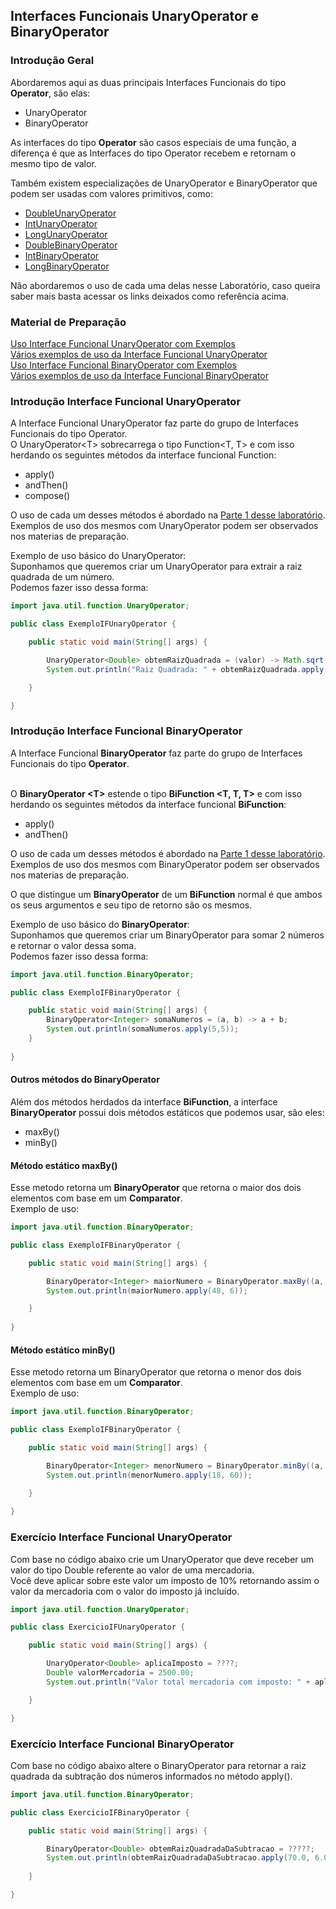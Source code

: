 ## Interfaces Funcionais UnaryOperator e BinaryOperator

### Introdução Geral
Abordaremos aqui as duas principais Interfaces Funcionais do tipo **Operator**, são elas:
 * UnaryOperator
 * BinaryOperator

As interfaces do tipo **Operator** são casos especiais de uma função, a diferença é que as Interfaces do tipo Operator recebem e retornam o mesmo tipo de valor.
 
Também existem especializações de UnaryOperator e BinaryOperator que podem ser usadas com valores primitivos, como:
 * [DoubleUnaryOperator](https://www.geeksforgeeks.org/doubleunaryoperator-interface-in-java/)
 * [IntUnaryOperator](https://www.geeksforgeeks.org/intunaryoperator-interface-in-java/)
 * [LongUnaryOperator](https://www.geeksforgeeks.org/longunaryoperator-interface-in-java/)
 * [DoubleBinaryOperator](https://docs.oracle.com/javase/8/docs/api/java/util/function/DoubleBinaryOperator.html)
 * [IntBinaryOperator](https://docs.oracle.com/javase/8/docs/api/java/util/function/IntBinaryOperator.html)
 * [LongBinaryOperator](https://docs.oracle.com/javase/8/docs/api/java/util/function/LongBinaryOperator.html)
  
Não abordaremos o uso de cada uma delas nesse Laboratório, caso queira saber mais basta acessar os links deixados como referência acima.
 
 
### Material de Preparação
[Uso Interface Funcional UnaryOperator com Exemplos](https://www.geeksforgeeks.org/unaryoperator-interface-in-java/)<br/>
[Vários exemplos de uso da Interface Funcional UnaryOperator](https://www.programcreek.com/java-api-examples/?api=java.util.function.UnaryOperator)<br/>
[Uso Interface Funcional BinaryOperator com Exemplos](https://www.geeksforgeeks.org/binaryoperator-interface-in-java/)<br/>
[Vários exemplos de uso da Interface Funcional BinaryOperator](https://www.programcreek.com/java-api-examples/?api=java.util.function.BinaryOperator)

### Introdução Interface Funcional UnaryOperator
A Interface Funcional UnaryOperator faz parte do grupo de Interfaces Funcionais do tipo Operator.
<br/>O UnaryOperator<T&gt; sobrecarrega o tipo Function<T, T> e com isso herdando os seguintes métodos da interface funcional Function:
 * apply()
 * andThen()
 * compose()

O uso de cada um desses métodos é abordado na [Parte 1 desse laboratório](https://github.com/corelioBH/design-app-java/tree/master/Programacao%20Funcional/src/laboratorio3/parte1).
<br/>Exemplos de uso dos mesmos com UnaryOperator podem ser observados nos materias de preparação.

Exemplo de uso básico do UnaryOperator:
<br/>Suponhamos que queremos criar um UnaryOperator para extrair a raiz quadrada de um número.
<br/>Podemos fazer isso dessa forma:
```java
import java.util.function.UnaryOperator;

public class ExemploIFUnaryOperator {

    public static void main(String[] args) {

        UnaryOperator<Double> obtemRaizQuadrada = (valor) -> Math.sqrt(valor);
        System.out.println("Raiz Quadrada: " + obtemRaizQuadrada.apply(25.0));

    }

}
```

### Introdução Interface Funcional BinaryOperator
A Interface Funcional **BinaryOperator** faz parte do grupo de Interfaces Funcionais do tipo **Operator**.

<br/>O **BinaryOperator <T&gt;** estende o tipo **BiFunction <T, T, T>** e com isso herdando os seguintes métodos da interface funcional **BiFunction**:
 * apply()
 * andThen()
 
O uso de cada um desses métodos é abordado na [Parte 1 desse laboratório](https://github.com/corelioBH/design-app-java/tree/master/Programacao%20Funcional/src/laboratorio3/parte1).
<br/>Exemplos de uso dos mesmos com BinaryOperator podem ser observados nos materias de preparação.

O que distingue um **BinaryOperator** de um **BiFunction** normal é que ambos os seus argumentos e seu tipo de retorno são os mesmos.

Exemplo de uso básico do **BinaryOperator**:
<br/>Suponhamos que queremos criar um BinaryOperator para somar 2 números e retornar o valor dessa soma.
<br/>Podemos fazer isso dessa forma:
```java
import java.util.function.BinaryOperator;

public class ExemploIFBinaryOperator {

    public static void main(String[] args) {
        BinaryOperator<Integer> somaNumeros = (a, b) -> a + b;
        System.out.println(somaNumeros.apply(5,5));
    }
    
}
```

#### Outros métodos do BinaryOperator
Além dos métodos herdados da interface **BiFunction**, a interface **BinaryOperator** possui dois métodos estáticos que podemos usar, são eles:
 * maxBy()
 * minBy()
 
#### Método estático maxBy()
Esse metodo retorna um **BinaryOperator** que retorna o maior dos dois elementos com base em um **Comparator**.
<br/>Exemplo de uso:
```java
import java.util.function.BinaryOperator;

public class ExemploIFBinaryOperator {

    public static void main(String[] args) {

        BinaryOperator<Integer> maiorNumero = BinaryOperator.maxBy((a, b) -> a.compareTo(b));
        System.out.println(maiorNumero.apply(48, 6));

    }
    
}
```

#### Método estático minBy()
Esse metodo retorna um BinaryOperator que retorna o menor dos dois elementos com base em um **Comparator**.
<br/>Exemplo de uso:
```java
import java.util.function.BinaryOperator;

public class ExemploIFBinaryOperator {

    public static void main(String[] args) {

        BinaryOperator<Integer> menorNumero = BinaryOperator.minBy((a, b) -> a.compareTo(b));
        System.out.println(menorNumero.apply(18, 60));

    }
    
}
```

### Exercício Interface Funcional UnaryOperator
Com base no código abaixo crie um UnaryOperator que deve receber um valor do tipo Double referente ao valor de uma mercadoria.
<br/>Você deve aplicar sobre este valor um imposto de 10% retornando assim o valor da mercadoria com o valor do imposto já incluído.
```java
import java.util.function.UnaryOperator;

public class ExercicioIFUnaryOperator {

    public static void main(String[] args) {

        UnaryOperator<Double> aplicaImposto = ????;
        Double valorMercadoria = 2500.00;
        System.out.println("Valor total mercadoria com imposto: " + aplicaImposto.apply(valorMercadoria));

    }

}
```

### Exercício Interface Funcional BinaryOperator
Com base no código abaixo altere o BinaryOperator para retornar a raiz quadrada da subtração dos números informados no método apply().
```java
import java.util.function.BinaryOperator;

public class ExercicioIFBinaryOperator {

    public static void main(String[] args) {

        BinaryOperator<Double> obtemRaizQuadradaDaSubtracao = ?????;
        System.out.println(obtemRaizQuadradaDaSubtracao.apply(70.0, 6.0));
        
    }

}
```